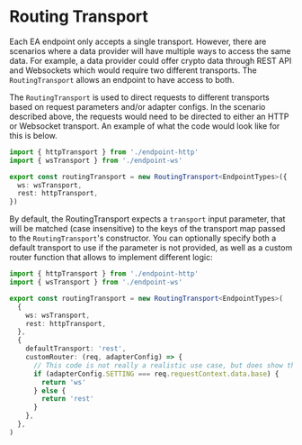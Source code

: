 # Routing Transport

Each EA endpoint only accepts a single transport. However, there are scenarios where a data provider will have multiple ways to access the same data. For example, a data provider could offer crypto data through REST API and Websockets which would require two different transports. The `RoutingTransport` allows an endpoint to have access to both.

The `RoutingTransport` is used to direct requests to different transports based on request parameters and/or adapter configs. In the scenario described above, the requests would need to be directed to either an HTTP or Websocket transport. An example of what the code would look like for this is below.

```typescript
import { httpTransport } from './endpoint-http'
import { wsTransport } from './endpoint-ws'

export const routingTransport = new RoutingTransport<EndpointTypes>({
  ws: wsTransport,
  rest: httpTransport,
})
```

By default, the RoutingTransport expects a `transport` input parameter, that will be matched (case insensitive) to the keys of the transport map passed to the `RoutingTransport`'s constructor. You can optionally specify both a default transport to use if the parameter is not provided, as well as a custom router function that allows to implement different logic:

```typescript
import { httpTransport } from './endpoint-http'
import { wsTransport } from './endpoint-ws'

export const routingTransport = new RoutingTransport<EndpointTypes>(
  {
    ws: wsTransport,
    rest: httpTransport,
  },
  {
    defaultTransport: 'rest',
    customRouter: (req, adapterConfig) => {
      // This code is not really a realistic use case, but does show the available context within the custom router
      if (adapterConfig.SETTING === req.requestContext.data.base) {
        return 'ws'
      } else {
        return 'rest'
      }
    },
  },
)
```

